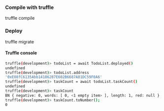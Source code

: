 ### Compile with truffle

truffle compile


### Deploy 
truffle migrate

#### Truffle console

```sh
truffle(development)> todoList = await TodoList.deployed()
undefined
truffle(development)> todoList.address
'0xE08fC6135Abb14186287E602B6687A81DC59F0A6'
truffle(development)> taskCount = await todoList.taskCount()
undefined
truffle(development)> taskCount
BN { negative: 0, words: [ 0, <1 empty item> ], length: 1, red: null }
truffle(development)> taskCount.toNumber();
0
```